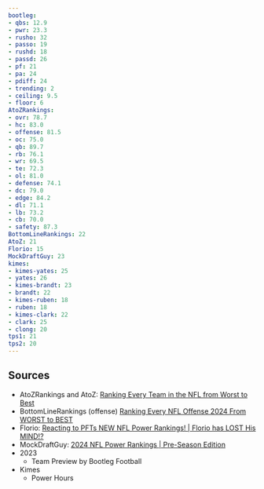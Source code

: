 ```yaml
---
bootleg:
- qbs: 12.9
- pwr: 23.3
- rusho: 32
- passo: 19
- rushd: 18
- passd: 26
- pf: 21
- pa: 24
- pdiff: 24
- trending: 2
- ceiling: 9.5
- floor: 6
AtoZRankings:
- ovr: 78.7
- hc: 83.0
- offense: 81.5
- oc: 75.0
- qb: 89.7
- rb: 76.1
- wr: 69.5
- te: 72.3
- ol: 81.0
- defense: 74.1
- dc: 79.0
- edge: 84.2
- dl: 71.1
- lb: 73.2
- cb: 70.0
- safety: 87.3
BottomLineRankings: 22
AtoZ: 21
Florio: 15
MockDraftGuy: 23
kimes:
- kimes-yates: 25
- yates: 26
- kimes-brandt: 23
- brandt: 22
- kimes-ruben: 18
- ruben: 18
- kimes-clark: 22
- clark: 25
- clong: 20
tps1: 21
tps2: 20
---
```

## Sources
 - AtoZRankings and AtoZ: [Ranking Every Team in the NFL from Worst to Best](https://www.youtube.com/watch?v=1LiNiVGZFCw)
 - BottomLineRankings (offense) [Ranking Every NFL Offense 2024 From WORST to BEST](https://www.youtube.com/watch?v=zAntvjNTrlE)
 - Florio: [Reacting to PFTs NEW NFL Power Rankings! | Florio has LOST His MIND!?](https://www.youtube.com/watch?v=5Vr4vtlmJRE&t=1s)
 - MockDraftGuy: [2024 NFL Power Rankings | Pre-Season Edition](https://www.youtube.com/watch?v=jo6IFyi8NeU)
 - 2023
	 - Team Preview by Bootleg Football
 - Kimes
	 - Power Hours